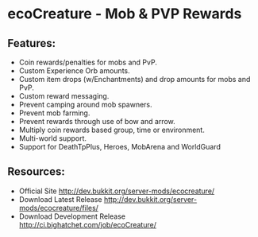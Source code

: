 ecoCreature - Mob & PVP Rewards
===============================

## Features:

* Coin rewards/penalties for mobs and PvP.
* Custom Experience Orb amounts.
* Custom item drops (w/Enchantments) and drop amounts for mobs and PvP.
* Custom reward messaging.
* Prevent camping around mob spawners.
* Prevent mob farming.
* Prevent rewards through use of bow and arrow.
* Multiply coin rewards based group, time or environment.
* Multi-world support.
* Support for DeathTpPlus, Heroes, MobArena and WorldGuard

## Resources:

* Official Site http://dev.bukkit.org/server-mods/ecocreature/
* Download Latest Release http://dev.bukkit.org/server-mods/ecocreature/files/
* Download Development Release http://ci.bighatchet.com/job/ecoCreature/
